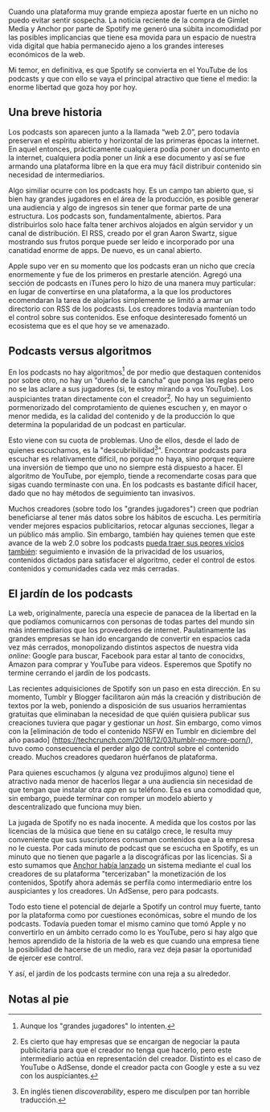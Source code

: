 Cuando una plataforma muy grande empieza apostar fuerte en un nicho no puedo evitar sentir sospecha. La noticia reciente de la compra de Gimlet Media y Anchor por parte de Spotify me generó una súbita incomodidad por las posibles implicancias que tiene esa movida para un espacio de nuestra vida digital que había permanecido ajeno a los grandes intereses económicos de la web.

Mi temor, en definitiva, es que Spotify se convierta en el YouTube de los podcasts y que con ello se vaya el principal atractivo que tiene el medio: la enorme libertad que goza hoy por hoy.
 
## Una breve historia 
 
Los podcasts son aparecen junto a la llamada “web 2.0”, pero todavía preservan el espíritu abierto y horizontal de las primeras épocas la internet. En aquel entonces, prácticamente cualquiera podía poner un documento en la internet, cualquiera podía poner un _link_ a ese documento y así se fue armando una plataforma libre en la que era muy fácil distribuir contenido sin necesidad de intermediarios.

Algo similiar ocurre con los podcasts hoy. Es un campo tan abierto que, si bien hay grandes jugadores en el área de la producción, es posible generar una audiencia y algo de ingresos sin tener que formar parte de una estructura. Los podcasts son, fundamentalmente, abiertos. Para distribuirlos solo hace falta tener archivos alojados en algún servidor y un canal de distribución. El RSS, creado por el gran Aaron Swartz, sigue mostrando sus frutos porque puede ser leído e incorporado por una canatidad enorme de apps. De nuevo, es un canal abierto.

Apple supo ver en su momento que los podcasts eran un nicho que crecía enormemente y fue de los primeros en prestarle atención. Agregó una sección de podcasts en iTunes pero lo hizo de una manera muy particular: en lugar de convertirse en una plataforma, a la que los productores ecomendaran la tarea de alojarlos simplemente se limitó a armar un directorio con RSS de los podcasts. Los creadores todavía mantenían todo el control sobre sus contenidos. Ese enfoque desinteresado fomentó un ecosistema que es el que hoy se ve amenazado.

## Podcasts versus algoritmos

En los podcasts no hay algoritmos[^1] de por medio que destaquen contenidos por sobre otro, no hay un "dueño de la cancha" que ponga las reglas pero no se las aclare a sus jugadores (si, te estoy mirando a vos YouTube). Los auspiciantes tratan directamente con el creador[^2]. No hay un seguimiento pormenorizado del comprotamiento de quienes escuchen y, en mayor o menor medida, es la calidad del contenido y de la producción lo que determina la popularidad de un podcast en particular.

Esto viene con su cuota de problemas. Uno de ellos, desde el lado de quienes escuchamos, es la "descubribilidad[^3]". Encontrar podcasts para escuchar es relativamente difícil, no porque no haya, sino porque requiere una inversión de tiempo que uno no siempre está dispuesto a hacer. El algoritmo de YouTube, por ejemplo, tiende a recomendarte cosas para que sigas cuando terminaste con una. En los podcasts es bastante difícil hacer, dado que no hay métodos de seguimiento tan invasivos.

Muchos creadores (sobre todo los "grandes jugadores") creen que podrían beneficiarse al tener más datos sobre los hábitos de escucha. Les permitiría vender mejores espacios publicitarios, retocar algunas secciones, llegar a un público más amplio. Sin embargo, también hay quienes temen que este avance de la web 2.0 sobre los podcasts [pueda traer sus peores vicios también](https://www.cjr.org/innovations/nprs-move-into-podcasting-analytics-raises-privacy-concerns.php): seguimiento e invasión de la privacidad de los usuarios, contenidos dictados para satisfacer el algoritmo, ceder el control de estos contenidos y comunidades cada vez más cerradas.

## El jardín de los podcasts

La web, originalmente, parecía una especie de panacea de la libertad en la que podíamos comunicarnos con personas de todas partes del mundo sin más intermediarios que los proveedores de internet. Paulatinamente las grandes empresas se han ido encargando de convertir en espacios cada vez más cerrados, monopolizando distintos aspectos de nuestra vida _online_: Google para buscar, Facebook para estar al tanto de conocidxs, Amazon para comprar y YouTube para videos. Esperemos que Spotify no termine cerrando el jardín de los podcasts.

Las recientes adquisiciones de Spotify son un paso en esta dirección. En su momento, Tumblr y Blogger facilitaron aún más la creación y distribución de textos por la web, poniendo a disposición de sus usuarios herramientas gratuitas que eliminaban la necesidad de que quién quisiera publicar sus creaciones tuviera que pagar y gestionar un _host_. Sin embargo, como vimos con la [eliminación de todo el contenido NSFW en Tumblr en diciembre del año pasado] (https://techcrunch.com/2018/12/03/tumblr-no-more-porn/), tuvo como consecuencia el perder algo de control sobre el contenido creado. Muchos creadores quedaron huérfanos de plataforma.

Para quienes escuchamos (y alguna vez produjimos alguno) tiene el atractivo nada menor de hacerlos llegar a una audiencia sin necesidad de que tengan que instalar otra _app_ en su teléfono. Esa es una comodidad que, sin embargo, puede terminar con romper un modelo abierto y descentralizado que funciona muy bien.

La jugada de Spotify no es nada inocente. A medida que los costos por las licencias de la música que tiene en su catálgo crece, le resulta muy conveniente que sus suscriptores consuman contenidos que a la empresa no le cuesta. Por cada minuto de podcast que se escucha en Spotify, es un minuto que no tienen que pagarle a la discográficas por las licencias. Si a esto sumamos que [Anchor había lanzado](https://medium.com/anchor/introducing-anchor-sponsorships-the-podcast-advertising-platform-for-everyone-512870baa32b) un sistema mediante el cual los creadores de su plataforma "tercerizaban" la monetización de los contenidos, Spotify ahora además se perfila como intermediario entre los auspiciantes y los creadores. Un AdSense, pero para podcasts.

Todo esto tiene el potencial de dejarle a Spotify un control muy fuerte, tanto por la plataforma como por cuestiones económicas, sobre el mundo de los podcasts. Todavía pueden tomar el mismo camino que tomó Apple y no convertirlo en un ámbito cerrado como lo es YouTube, pero si hay algo que hemos aprendido de la historia de la web es que cuando una empresa tiene la posibilidad de hacerse de un medio, rara vez deja pasar la oportunidad de ejercer ese control.

Y así, el jardín de los podcasts termine con una reja a su alrededor.
 
## Notas al pie

[^1]: Aunque los "grandes jugadores" lo intenten.

[^2]: Es cierto que hay empresas que se encargan de negociar la pauta publicitaria para que el creador no tenga que hacerlo, pero este intermediario actúa en representación del creador. Distinto es el caso de YouTube o AdSense, donde el creador pacta con Google y este a su vez con los auspiciantes.

[^3]: En inglés tienen _discoverability_, espero me disculpen por tan horrible traducción.
